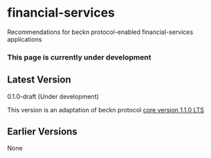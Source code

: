 # financial-services
Recommendations for beckn protocol-enabled financial-services applications

### This page is currently under development


## Latest Version

0.1.0-draft (Under development)

This version is an adaptation of beckn protocol [core version 1.1.0 LTS](https://github.com/beckn/protocol-specifications)

## Earlier Versions

None
